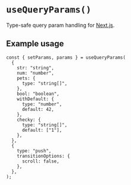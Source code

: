# `useQueryParams()`


Type-safe query param handling for [Next.js](https://nextjs.org/).


## Example usage

```tsx
const { setParams, params } = useQueryParams(
  {
    str: "string",
    num: "number",
    pets: {
      type: "string[]",
    },
    bool: "boolean",
    withDefault: {
      type: "number",
      default: 42,
    },
    checky: {
      type: "string[]",
      default: ["1"],
    },
  },
  {
    type: "push",
    transitionOptions: {
      scroll: false,
    },
  },
);
```

